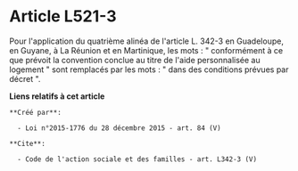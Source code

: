 # Article L521-3

Pour l'application du quatrième alinéa de l'article L. 342-3 en Guadeloupe, en Guyane, à La Réunion et en Martinique, les
mots : " conformément à ce que prévoit la convention conclue au titre de l'aide personnalisée au logement " sont remplacés
par les mots : " dans des conditions prévues par décret ".

**Liens relatifs à cet article**

	**Créé par**:

	  - Loi n°2015-1776 du 28 décembre 2015 - art. 84 (V)

	**Cite**:

	  - Code de l'action sociale et des familles - art. L342-3 (V)
